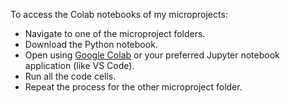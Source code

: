 To access the Colab notebooks of my microprojects:
* Navigate to one of the microproject folders.
* Download the Python notebook.
* Open using [Google Colab](https://colab.research.google.com/) or your preferred Jupyter notebook application (like VS Code).
* Run all the code cells.
* Repeat the process for the other microproject folder.
